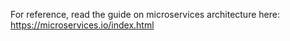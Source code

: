 For reference, read the guide on microservices architecture here: https://microservices.io/index.html